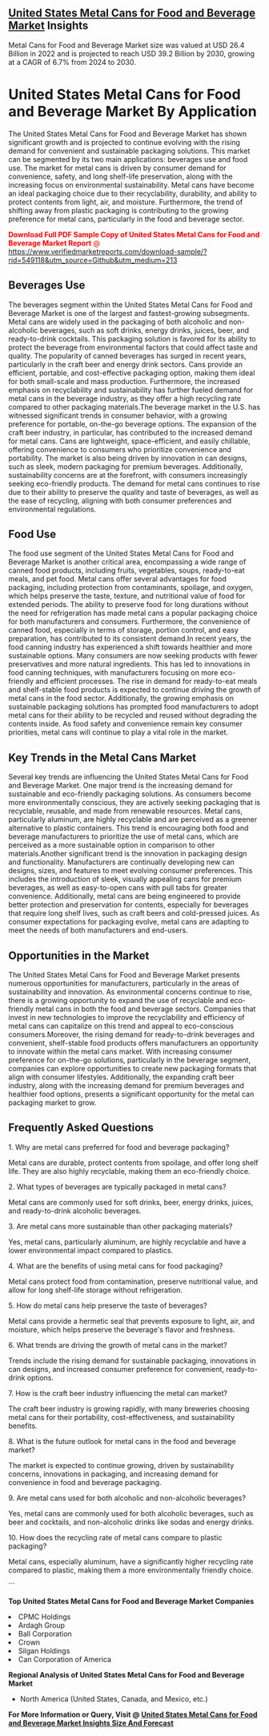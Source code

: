 <h2><a href="https://www.verifiedmarketreports.com/download-sample/?rid=549118&amp;utm_source=Github&amp;utm_medium=213" target="_blank">United States Metal Cans for Food and Beverage Market</a> Insights</h2><p>Metal Cans for Food and Beverage Market size was valued at USD 26.4 Billion in 2022 and is projected to reach USD 39.2 Billion by 2030, growing at a CAGR of 6.7% from 2024 to 2030.</p><p><h1>United States Metal Cans for Food and Beverage Market By Application</h1><p>The United States Metal Cans for Food and Beverage Market has shown significant growth and is projected to continue evolving with the rising demand for convenient and sustainable packaging solutions. This market can be segmented by its two main applications: beverages use and food use. The market for metal cans is driven by consumer demand for convenience, safety, and long shelf-life preservation, along with the increasing focus on environmental sustainability. Metal cans have become an ideal packaging choice due to their recyclability, durability, and ability to protect contents from light, air, and moisture. Furthermore, the trend of shifting away from plastic packaging is contributing to the growing preference for metal cans, particularly in the food and beverage sector. <p><span class=""><span style="color: #ff0000;"><strong>Download Full PDF Sample Copy of United States Metal Cans for Food and Beverage Market Report</strong> @ </span><a href="https://www.verifiedmarketreports.com/download-sample/?rid=549118&amp;utm_source=Github&amp;utm_medium=213" target="_blank">https://www.verifiedmarketreports.com/download-sample/?rid=549118&amp;utm_source=Github&amp;utm_medium=213</a></span></p></p><h2>Beverages Use</h2><p>The beverages segment within the United States Metal Cans for Food and Beverage Market is one of the largest and fastest-growing subsegments. Metal cans are widely used in the packaging of both alcoholic and non-alcoholic beverages, such as soft drinks, energy drinks, juices, beer, and ready-to-drink cocktails. This packaging solution is favored for its ability to protect the beverage from environmental factors that could affect taste and quality. The popularity of canned beverages has surged in recent years, particularly in the craft beer and energy drink sectors. Cans provide an efficient, portable, and cost-effective packaging option, making them ideal for both small-scale and mass production. Furthermore, the increased emphasis on recyclability and sustainability has further fueled demand for metal cans in the beverage industry, as they offer a high recycling rate compared to other packaging materials.The beverage market in the U.S. has witnessed significant trends in consumer behavior, with a growing preference for portable, on-the-go beverage options. The expansion of the craft beer industry, in particular, has contributed to the increased demand for metal cans. Cans are lightweight, space-efficient, and easily chillable, offering convenience to consumers who prioritize convenience and portability. The market is also being driven by innovation in can designs, such as sleek, modern packaging for premium beverages. Additionally, sustainability concerns are at the forefront, with consumers increasingly seeking eco-friendly products. The demand for metal cans continues to rise due to their ability to preserve the quality and taste of beverages, as well as the ease of recycling, aligning with both consumer preferences and environmental regulations.<h2>Food Use</h2><p>The food use segment of the United States Metal Cans for Food and Beverage Market is another critical area, encompassing a wide range of canned food products, including fruits, vegetables, soups, ready-to-eat meals, and pet food. Metal cans offer several advantages for food packaging, including protection from contaminants, spoilage, and oxygen, which helps preserve the taste, texture, and nutritional value of food for extended periods. The ability to preserve food for long durations without the need for refrigeration has made metal cans a popular packaging choice for both manufacturers and consumers. Furthermore, the convenience of canned food, especially in terms of storage, portion control, and easy preparation, has contributed to its consistent demand.In recent years, the food canning industry has experienced a shift towards healthier and more sustainable options. Many consumers are now seeking products with fewer preservatives and more natural ingredients. This has led to innovations in food canning techniques, with manufacturers focusing on more eco-friendly and efficient processes. The rise in demand for ready-to-eat meals and shelf-stable food products is expected to continue driving the growth of metal cans in the food sector. Additionally, the growing emphasis on sustainable packaging solutions has prompted food manufacturers to adopt metal cans for their ability to be recycled and reused without degrading the contents inside. As food safety and convenience remain key consumer priorities, metal cans will continue to play a vital role in the market.<h2>Key Trends in the Metal Cans Market</h2><p>Several key trends are influencing the United States Metal Cans for Food and Beverage Market. One major trend is the increasing demand for sustainable and eco-friendly packaging solutions. As consumers become more environmentally conscious, they are actively seeking packaging that is recyclable, reusable, and made from renewable resources. Metal cans, particularly aluminum, are highly recyclable and are perceived as a greener alternative to plastic containers. This trend is encouraging both food and beverage manufacturers to prioritize the use of metal cans, which are perceived as a more sustainable option in comparison to other materials.Another significant trend is the innovation in packaging design and functionality. Manufacturers are continually developing new can designs, sizes, and features to meet evolving consumer preferences. This includes the introduction of sleek, visually appealing cans for premium beverages, as well as easy-to-open cans with pull tabs for greater convenience. Additionally, metal cans are being engineered to provide better protection and preservation for contents, especially for beverages that require long shelf lives, such as craft beers and cold-pressed juices. As consumer expectations for packaging evolve, metal cans are adapting to meet the needs of both manufacturers and end-users.<h2>Opportunities in the Market</h2><p>The United States Metal Cans for Food and Beverage Market presents numerous opportunities for manufacturers, particularly in the areas of sustainability and innovation. As environmental concerns continue to rise, there is a growing opportunity to expand the use of recyclable and eco-friendly metal cans in both the food and beverage sectors. Companies that invest in new technologies to improve the recyclability and efficiency of metal cans can capitalize on this trend and appeal to eco-conscious consumers.Moreover, the rising demand for ready-to-drink beverages and convenient, shelf-stable food products offers manufacturers an opportunity to innovate within the metal cans market. With increasing consumer preference for on-the-go solutions, particularly in the beverage segment, companies can explore opportunities to create new packaging formats that align with consumer lifestyles. Additionally, the expanding craft beer industry, along with the increasing demand for premium beverages and healthier food options, presents a significant opportunity for the metal can packaging market to grow.<h2>Frequently Asked Questions</h2><p>1. Why are metal cans preferred for food and beverage packaging?</p><p>Metal cans are durable, protect contents from spoilage, and offer long shelf life. They are also highly recyclable, making them an eco-friendly choice.</p><p>2. What types of beverages are typically packaged in metal cans?</p><p>Metal cans are commonly used for soft drinks, beer, energy drinks, juices, and ready-to-drink alcoholic beverages.</p><p>3. Are metal cans more sustainable than other packaging materials?</p><p>Yes, metal cans, particularly aluminum, are highly recyclable and have a lower environmental impact compared to plastics.</p><p>4. What are the benefits of using metal cans for food packaging?</p><p>Metal cans protect food from contamination, preserve nutritional value, and allow for long shelf-life storage without refrigeration.</p><p>5. How do metal cans help preserve the taste of beverages?</p><p>Metal cans provide a hermetic seal that prevents exposure to light, air, and moisture, which helps preserve the beverage's flavor and freshness.</p><p>6. What trends are driving the growth of metal cans in the market?</p><p>Trends include the rising demand for sustainable packaging, innovations in can designs, and increased consumer preference for convenient, ready-to-drink options.</p><p>7. How is the craft beer industry influencing the metal can market?</p><p>The craft beer industry is growing rapidly, with many breweries choosing metal cans for their portability, cost-effectiveness, and sustainability benefits.</p><p>8. What is the future outlook for metal cans in the food and beverage market?</p><p>The market is expected to continue growing, driven by sustainability concerns, innovations in packaging, and increasing demand for convenience in food and beverage packaging.</p><p>9. Are metal cans used for both alcoholic and non-alcoholic beverages?</p><p>Yes, metal cans are commonly used for both alcoholic beverages, such as beer and cocktails, and non-alcoholic drinks like sodas and energy drinks.</p><p>10. How does the recycling rate of metal cans compare to plastic packaging?</p><p>Metal cans, especially aluminum, have a significantly higher recycling rate compared to plastic, making them a more environmentally friendly choice.</p>```</p><p><strong>Top United States Metal Cans for Food and Beverage Market Companies</strong></p><div data-test-id=""><p><li>CPMC Holdings</li><li> Ardagh Group</li><li> Ball Corporation</li><li> Crown</li><li> Silgan Holdings</li><li> Can Corporation of America</li></p><div><strong>Regional Analysis of&nbsp;United States Metal Cans for Food and Beverage Market</strong></div><ul><li dir="ltr"><p dir="ltr">North America&nbsp;(United States, Canada, and Mexico, etc.)</p></li></ul><p><strong>For More Information or Query, Visit @&nbsp;</strong><strong><a href="https://www.verifiedmarketreports.com/product/metal-cans-for-food-and-beverage-market-size-and-forecast/?utm_source=Github&amp;utm_medium=213" target="_blank">United States Metal Cans for Food and Beverage Market Insights Size And Forecast</a></strong></p></div>
